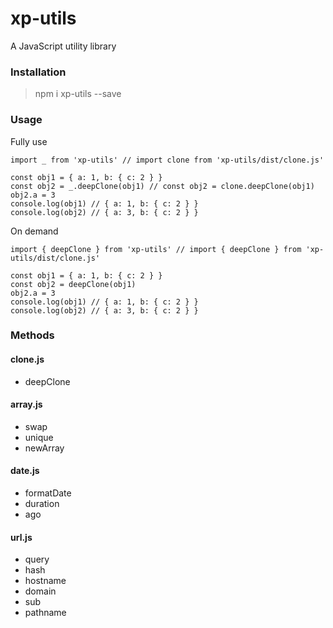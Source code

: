 # xp-utils
A JavaScript utility library

### Installation

> npm i xp-utils --save

### Usage

Fully use

```
import _ from 'xp-utils' // import clone from 'xp-utils/dist/clone.js'

const obj1 = { a: 1, b: { c: 2 } }
const obj2 = _.deepClone(obj1) // const obj2 = clone.deepClone(obj1)
obj2.a = 3
console.log(obj1) // { a: 1, b: { c: 2 } }
console.log(obj2) // { a: 3, b: { c: 2 } }
```

On demand

```
import { deepClone } from 'xp-utils' // import { deepClone } from 'xp-utils/dist/clone.js'

const obj1 = { a: 1, b: { c: 2 } }
const obj2 = deepClone(obj1)
obj2.a = 3
console.log(obj1) // { a: 1, b: { c: 2 } }
console.log(obj2) // { a: 3, b: { c: 2 } }
```

### Methods

#### clone.js

- deepClone

#### array.js

- swap
- unique
- newArray

#### date.js

- formatDate
- duration
- ago

#### url.js

- query
- hash
- hostname
- domain
- sub
- pathname

